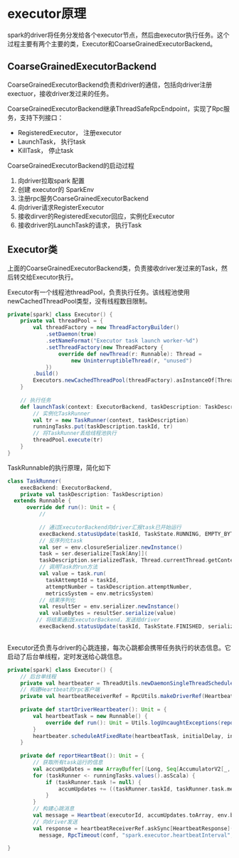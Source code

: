 # executor原理 #

spark的driver将任务分发给各个executor节点，然后由executor执行任务。这个过程主要有两个主要的类，Executor和CoarseGrainedExecutorBackend。

## CoarseGrainedExecutorBackend ##

CoarseGrainedExecutorBackend负责和driver的通信，包括向driver注册exectuor，接收driver发过来的任务。

CoarseGrainedExecutorBackend继承ThreadSafeRpcEndpoint，实现了Rpc服务，支持下列接口：

* RegisteredExecutor， 注册executor
* LaunchTask， 执行task
* KillTask， 停止task

CoarseGrainedExecutorBackend的启动过程

1. 向driver拉取spark 配置
2. 创建 executor的 SparkEnv
3. 注册rpc服务CoarseGrainedExecutorBackend
4. 向driver请求RegisterExecutor
5. 接收dirver的RegisteredExecutor回应，实例化Executor
6. 接收driver的LaunchTask的请求， 执行Task

## Executor类 ##

上面的CoarseGrainedExecutorBackend类，负责接收driver发过来的Task，然后转交给Executor执行。

Executor有一个线程池threadPool，负责执行任务。该线程池使用newCachedThreadPool类型，没有线程数目限制。

```scala
private[spark] class Executor() {
    private val threadPool = {
    	val threadFactory = new ThreadFactoryBuilder()
      		.setDaemon(true)
      		.setNameFormat("Executor task launch worker-%d")
      		.setThreadFactory(new ThreadFactory {
        		override def newThread(r: Runnable): Thread =
          			new UninterruptibleThread(r, "unused")
      		})
      	.build()
    	Executors.newCachedThreadPool(threadFactory).asInstanceOf[ThreadPoolExecutor]
    }
    
    // 执行任务
    def launchTask(context: ExecutorBackend, taskDescription: TaskDescription): Unit = {
        // 实例化TaskRunner
        val tr = new TaskRunner(context, taskDescription)
        runningTasks.put(taskDescription.taskId, tr)
        // 将TaskRunner丢给线程池执行
        threadPool.execute(tr)
  	}
}
```

 TaskRunnable的执行原理，简化如下

```scala
class TaskRunner(
    execBackend: ExecutorBackend,
    private val taskDescription: TaskDescription)
  extends Runnable {
      override def run(): Unit = {
          // 
          
          // 通过ExecutorBackend向driver汇报task已开始运行
          execBackend.statusUpdate(taskId, TaskState.RUNNING, EMPTY_BYTE_BUFFER)
          // 反序列化task
          val ser = env.closureSerializer.newInstance()
          task = ser.deserialize[Task[Any]](
          taskDescription.serializedTask, Thread.currentThread.getContextClassLoader)
          // 调用Task的run方法
          val value = task.run(
            taskAttemptId = taskId,
            attemptNumber = taskDescription.attemptNumber,
            metricsSystem = env.metricsSystem)
          // 结果序列化
          val resultSer = env.serializer.newInstance()
          val valueBytes = resultSer.serialize(value)
		 // 将结果通过ExecutorBackend，发送给driver
          execBackend.statusUpdate(taskId, TaskState.FINISHED, serializedResult)
          
```



Executor还负责与driver的心跳连接，每次心跳都会携带任务执行的状态信息。它启动了后台单线程，定时发送给心跳信息。

```scala
private[spark] class Executor() {
    // 后台单线程
	private val heartbeater = ThreadUtils.newDaemonSingleThreadScheduledExecutor("driver-heartbeater")
    // 构建Heartbeat的rpc客户端
    private val heartbeatReceiverRef = RpcUtils.makeDriverRef(HeartbeatReceiver.ENDPOINT_NAME, conf, env.rpcEnv)
    
    private def startDriverHeartbeater(): Unit = {
        val heartbeatTask = new Runnable() {
            override def run(): Unit = Utils.logUncaughtExceptions(reportHeartBeat())
    	}
        heartbeater.scheduleAtFixedRate(heartbeatTask, initialDelay, intervalMs, TimeUnit.MILLISECONDS)
    }
    
    private def reportHeartBeat(): Unit = {
        // 获取所有task运行的信息
        val accumUpdates = new ArrayBuffer[(Long, Seq[AccumulatorV2[_, _]])]()
        for (taskRunner <- runningTasks.values().asScala) {
            if (taskRunner.task != null) {
                accumUpdates += ((taskRunner.taskId, taskRunner.task.metrics.accumulators()))
            }
        }
        // 构建心跳消息
        val message = Heartbeat(executorId, accumUpdates.toArray, env.blockManager.blockManagerId)
        // 向driver发送
        val response = heartbeatReceiverRef.askSync[HeartbeatResponse](
          message, RpcTimeout(conf, "spark.executor.heartbeatInterval", "10s"))
        
}

```

